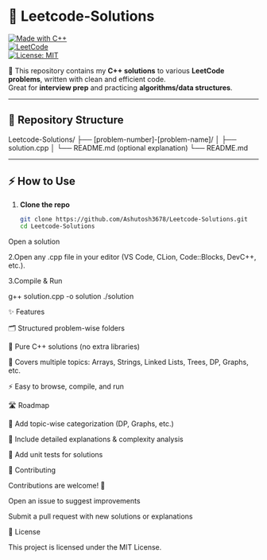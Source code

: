 # 🚀 Leetcode-Solutions  

[![Made with C++](https://img.shields.io/badge/Made%20with-C++-00599C?logo=cplusplus&logoColor=white)](https://isocpp.org/)  
[![LeetCode](https://img.shields.io/badge/LeetCode-Problems-orange?logo=leetcode&logoColor=white)](https://leetcode.com/)  
[![License: MIT](https://img.shields.io/badge/License-MIT-blue.svg)](LICENSE)  

📘 This repository contains my **C++ solutions** to various **LeetCode problems**, written with clean and efficient code.  
Great for **interview prep** and practicing **algorithms/data structures**.  

---

## 📂 Repository Structure

Leetcode-Solutions/
├── [problem-number]-[problem-name]/
│ ├── solution.cpp
│ └── README.md (optional explanation)
└── README.md


---

## ⚡ How to Use
1. **Clone the repo**  
   ```bash
   git clone https://github.com/Ashutosh3678/Leetcode-Solutions.git
   cd Leetcode-Solutions
Open a solution

2.Open any .cpp file in your editor (VS Code, CLion, Code::Blocks, DevC++, etc.).

3.Compile & Run

g++ solution.cpp -o solution
./solution

✨ Features

🗂️ Structured problem-wise folders

🔵 Pure C++ solutions (no extra libraries)

📑 Covers multiple topics: Arrays, Strings, Linked Lists, Trees, DP, Graphs, etc.

⚡ Easy to browse, compile, and run

🛣️ Roadmap

🔹 Add topic-wise categorization (DP, Graphs, etc.)

🔹 Include detailed explanations & complexity analysis

🔹 Add unit tests for solutions

🤝 Contributing

Contributions are welcome! 🎉

Open an issue to suggest improvements

Submit a pull request with new solutions or explanations

📜 License

This project is licensed under the MIT License.
